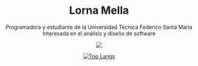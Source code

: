 <div align="center">
  <h1> Lorna Mella </h1>
  <p> 
    Programadora y estudiante de la Universidad Técnica Federico Santa Maria <br/>
    Interesada en el análisis y diseño de software
  </p>
  <img src="https://metrics.lecoq.io/lmellan?template=classic&base.header=0&base.repositories=0&base.metadata=0&languages=1&introduction=1&languages.limit=8&languages.sections=most-used&languages.colors=github&languages.threshold=0%25&languages.indepth=false&languages.analysis.timeout=15&languages.categories=markup%2C%20programming&languages.recent.categories=markup%2C%20programming&languages.recent.load=300&languages.recent.days=14&introduction.title=true&config.timezone=America%2FSantiago"/>

 [![Top Langs](https://github-readme-stats.vercel.app/api/top-langs/?username=lmellan&layout=pie&theme=dark)](https://github.com/lmellan/github-readme-stats)

</div>
